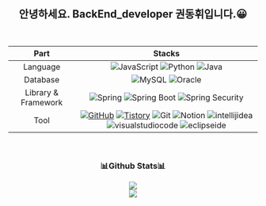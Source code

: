 
<h2 align="center"> 안녕하세요. BackEnd_developer 권동휘입니다.😀</h2>

<br />


|Part|Stacks|
|------|---|
| <div align="center">Language</div> | <div align="center"><img alt="JavaScript" src ="https://img.shields.io/badge/JavaScriipt-F7DF1E.svg?&style=for-the-badge&logo=JavaScript&logoColor=black"/> <img alt="Python" src ="https://img.shields.io/badge/Python-3776AB.svg?&style=for-the-badge&logo=Python&logoColor=white"/> <img alt="Java" src ="https://img.shields.io/badge/Java-CC0000.svg?&style=for-the-badge&logo=Java&logoColor=white"/></div>|
| <div align="center">Database</div> | <div align="center"><img alt="MySQL" src ="https://img.shields.io/badge/MySQL-4479A1.svg?&style=for-the-badge&logo=MySQL&logoColor=white"/> <img alt="Oracle" src ="https://img.shields.io/badge/Oracle-F80000.svg?&style=for-the-badge&logo=Oracle&logoColor=white"/> </div> |
| <div align="center">Library & Framework</div> | <div align="center"><img alt="Spring" src ="https://img.shields.io/badge/Spring-3776AB.svg?&style=for-the-badge&logo=Spring&logoColor=white"/> <img alt="Spring Boot" src ="https://img.shields.io/badge/Spring Boot-13C100.svg?&style=for-the-badge&logo=Spring Boot&logoColor=white"/> <img alt="Spring Security" src ="https://img.shields.io/badge/Spring Security-6DB33F.svg?&style=for-the-badge&logo=Spring Security&logoColor=white"/></div>|
| <div align="center">Tool</div> | <div align="center"><a href = "https://github.com/ARProxy/"><img alt="GitHub" src ="https://img.shields.io/badge/GitHub-181717.svg?&style=for-the-badge&logo=GitHub&logoColor=white"/></a> <a href = "https://hocci-0222.tistory.com/"> <img alt="Tistory" src ="https://img.shields.io/badge/Tistory-white.svg?&style=for-the-badge"/></a> <img alt="Git" src ="https://img.shields.io/badge/Git-F05032.svg?&style=for-the-badge&logo=Git&logoColor=white"/> <img alt="Notion" src ="https://img.shields.io/badge/Notion-000000.svg?&style=for-the-badge&logo=Notion&logoColor=white"/> <img alt="intellijidea" src ="https://img.shields.io/badge/intellijidea-3776AB.svg?&style=for-the-badge&logo=intellijidea&logoColor=white"/> <img alt="visualstudiocode" src ="https://img.shields.io/badge/VScode-5C2D91.svg?&style=for-the-badge&logo=visualstudiocode&logoColor=white"/> <img alt="eclipseide" src ="https://img.shields.io/badge/Eclipse-2C2255.svg?&style=for-the-badge&logo=eclipseide&logoColor=white"/> </div>|

</br>

<h3 align="center"> 📊Github Stats📊 </h3>

<div  align="center"> 
<img src="https://github-readme-stats.vercel.app/api?username=ARProxy&show_icons=true&hide=stars,prs,issues,contribs">
</div>

<div  align="center">
<img  align="center" src="https://github-readme-stats.vercel.app/api/top-langs/?username=ARProxy&layout=donut-vertical">
</div>

<!--
**ARProxy/ARProxy** is a ✨ _special_ ✨ repository because its `README.md` (this file) appears on your GitHub profile.

Here are some ideas to get you started:

- 🔭 I’m currently working on ...
- 🌱 I’m currently learning ...
- 👯 I’m looking to collaborate on ...
- 🤔 I’m looking for help with ...
- 💬 Ask me about ...
- 📫 How to reach me: ...
- 😄 Pronouns: ...
- ⚡ Fun fact: ...
-->
